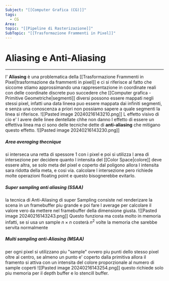 ```yaml
---
Subject: "[[Computer Grafica (CG)]]"
tags:
  - CG
Area: 
topic: "[[Pipeline di Rasterizazione]]"
SubTopic: "[[Trasformazione Frammenti in Pixel]]"
---
```


# Aliasing e  Anti-Aliasing
---
l' __Aliasing__ è una problematica della  [[Trasformazione Frammenti in Pixel|trasformazione da frammenti in pixel]] e ci si riferisce al fatto che siccome stiamo approssimando una rappresentazione in coordinate reali con delle coordinate discrete puo succedere che [[Computer grafica - Primitive Geometriche|segmenti]] diversi possono essere mappati negli stessi pixel, infatti una data lineea puo essere mappata dai infiniti segmenti, e senza una conoscenza a priori non possiamo sapere a quale segmenti la linea si riferisce.
![[Pasted image 20240216143210.png]]
L effetto visivo di cio e' l avere delle linee dentellate chhe non danno l effetto di essere un effettiva linea ma ci sono delle tecniche dette di __anti-aliasing__ che mitigano questo effetto. 
![[Pasted image 20240216143230.png]]


##### Area averaging thecnique
si interseca una retta di spessore $1$ con i pixel e poi si utilizza l area di intersezione per decidere quanto l intensita del [[Color Space|colore]] deve essere altra, se solo meta del pixel e coperto dal poligono allora l intensita sara ridotta della meta, e cosi via.
calcolare l intersezione pero richiede molte  operazioni floating point e  questo bisognerebbe evitarlo.

##### Super sampling anti aliasing (SSAA)
la tecnica di Anti-Aliasing di super Sampling consiste nel renderizare la scena in un framebuffer piu grande e poi fare l average per calcolare il valore vero da mettere nel framebuffer della dimensione giusta.
![[Pasted image 20240216143243.png]]
Questo funziona ma costa molto in memoria infatti, se si usa un sample $n \times n$ costerà $n^2$ volte la memoria che sarebbe servita normalmente

##### Multi sampling anti-Aliasing (MSAA)
per ogni pixel si utilizzano piu "sample" ovvero piu punti dello stesso pixel oltre al centro, se almeno un punto e' coperto dalla primitiva allora il framento si attiva con un intensita del colore proporzionale al numero di sample coperti
![[Pasted image 20240216143254.png]]
questo richiede solo piu memoria per il depth buffer e lo stencill buffer.